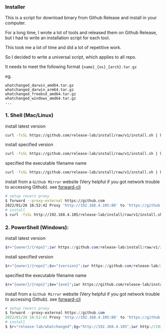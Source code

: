 ### Installer

This is a script for download binary from Github Release and install in your computer.

For a long time, I wrote a lot of tools and released them on Github Release, but I had to write an installation script for each tool.

This took me a lot of time and did a lot of repetitive work.

So I decided to write a universal script, which applies to all repo.

It needs to meet the following format `{name}_{os}_{arch}.tar.gz`

eg.

```
whatchanged_darwin_amd64.tar.gz
whatchanged_darwin_arm64.tar.gz
whatchanged_freebsd_amd64.tar.gz
whatchanged_windows_amd64.tar.gz
...
```

### 1. Shell (Mac/Linux)

install latest version

```bash
curl -fsSL https://github.com/release-lab/install/raw/v1/install.sh | bash -s -- -r={owner}/{repo}
```

install specified version

```bash
curl -fsSL https://github.com/release-lab/install/raw/v1/install.sh | bash -s -- -r={owner}/{repo} -v={version}
```

specified the executable filename name

```bash
curl -fsSL https://github.com/release-lab/install/raw/v1/install.sh | bash -s -- -r={owner}/{repo} -e={exe}
```

install from a `Github Mirror` website (Very helpful if you got network trouble to accessing Github). see [forward-cli](https://github.com/axetroy/forward-cli)

```bash
# setup revers proxy
$ forward --proxy-external https://github.com
2022/01/26 16:52:42 Proxy 'http://192.168.4.105:80' to 'https://github.com'
# install
$ curl -fsSL http://192.168.4.105/release-lab/install/raw/v1/install.sh | bash -s -- -r=release-lab/whatchanged -g=http://192.168.4.105
```

### 2. PowerShell (Windows):

install latest version

```powershell
$r="{owner}/{repo}";iwr https://github.com/release-lab/install/raw/v1/install.ps1 -useb | iex
```

install specified version

```powershell
$r="{owner}/{repo}";$v="{version}";iwr https://github.com/release-lab/install/raw/v1/install.ps1 -useb | iex
```

specified the executable filename name

```bash
$r="{owner}/{repo}";$e="{exe}";iwr https://github.com/release-lab/install/raw/v1/install.ps1 -useb | iex
```

install from a `Github Mirror` website (Very helpful if you got network trouble to accessing Github). see [forward-cli](https://github.com/axetroy/forward-cli)

```powershell
# setup revers proxy
$ forward --proxy-external https://github.com
2022/01/26 16:52:42 Proxy 'http://192.168.4.105:80' to 'https://github.com'
# install
$ $r="release-lab/whatchanged";$g="http://192.168.4.105";iwr http://192.168.4.105/release-lab/install/raw/v1/install.ps1 -useb | iex
```
